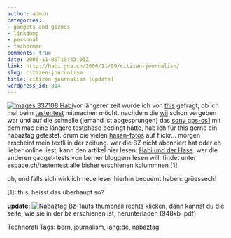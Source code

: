 ```yaml
---
author: admin
categories:
- gadgets and gizmos
- linkdump
- personal
- tschörman
comments: true
date: 2006-11-09T19:43:03Z
link: http://habi.gna.ch/2006/11/09/citizen-journalism/
slug: citizen-journalism
title: citizen journalism [update]
wordpress_id: 814
---
```


[![ Images 337108 Habi](http://habi.gna.ch/wp-content/uploads/2006/11/images/_images_337108_habi-tm.jpg)](http://habi.gna.ch/wp-content/uploads/2006/11/images/_images_337108_habi.jpg)vor längerer zeit wurde ich von [this](http://borniert.com/) gefragt, ob ich mal beim [tastentest](http://espace.ch/artikel_257714.html) mitmachen möcht.
nachdem die [wii](http://pieceoplastic.com/index.php/2555/met-the-blogger-and-videotapped-him/#comment-651926) schon vergeben war und auf die schnelle (jemand ist abgesprungen) das [sony gps-cs1](http://tinyurl.com/yav3b8) mit dem mac eine längere testphase bedingt hätte, hab ich für this gerne ein nabaztag getestet. drum die vielen [hasen-fotos](http://flickr.com/photos/habi/tags/nabaztag/) auf flickr...
morgen erscheint mein textli in der zeitung.
wer die BZ nicht abonniert hat oder eh lieber online liest, kann den artikel hier lesen: [Habi und der Hase](http://espace.ch/artikel_279970.html). wer die anderen gadget-tests von berner bloggern lesen will, findet unter [espace.ch/tastentest](http://espace.ch/tastentest) alle bisher erschienen kolummnen [1].

oh, und falls sich wirklich neue leser hierhin bequemt haben: grüessech!

[1]: this, heisst das überhaupt so?

**update:** [![Nabaztag Bz-1](http://habi.gna.ch/wp-content/uploads/2006/11/images/nabaztag_bz-tm.jpg)](http://habi.gna.ch/wp-content/uploads/2006/11/images/nabaztag_bz.pdf)aufs thumbnail rechts klicken, dann kannst du die seite, wie sie in der bz erschienen ist, herunterladen (948kb .pdf)



Technorati Tags: [bern](http://www.technorati.com/tag/bern), [journalism](http://www.technorati.com/tag/journalism), [lang:de](http://www.technorati.com/tag/lang:de), [nabaztag](http://www.technorati.com/tag/nabaztag)
